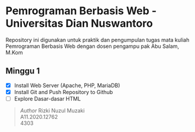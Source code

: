 # Pemrograman Berbasis Web - Universitas Dian Nuswantoro

Repository ini digunakan untuk praktik dan pengumpulan tugas mata kuliah Pemrograman Berbasis Web dengan dosen pengampu pak Abu Salam, M.Kom

## Minggu 1

- [x] Install Web Server (Apache, PHP, MariaDB)
- [x] Install Git and Push Repository to Github
- [ ] Explore Dasar-dasar HTML

> *Author*
> Rizki Nuzul Muzaki\
A11.2020.12762\
4303
